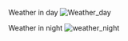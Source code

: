 
Weather in day
![Weather_day](https://user-images.githubusercontent.com/109063565/188389679-afaaa8e9-0098-48cf-a97c-b9f4ed2022be.jpg)


Weather in night
![weather_night](https://user-images.githubusercontent.com/109063565/188390569-cfcd72c9-a11f-48fa-9613-50b66aea9562.jpg)

